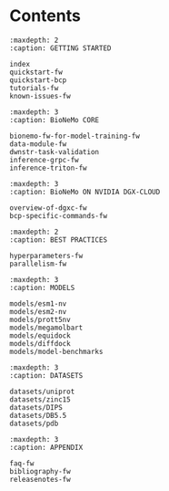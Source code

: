 # Contents

```{toctree}
:maxdepth: 2
:caption: GETTING STARTED

index
quickstart-fw
quickstart-bcp
tutorials-fw
known-issues-fw
```

```{toctree}
:maxdepth: 3
:caption: BioNeMo CORE

bionemo-fw-for-model-training-fw
data-module-fw
dwnstr-task-validation
inference-grpc-fw
inference-triton-fw
```

```{toctree}
:maxdepth: 3
:caption: BioNeMo ON NVIDIA DGX-CLOUD

overview-of-dgxc-fw
bcp-specific-commands-fw
```

```{toctree}
:maxdepth: 2
:caption: BEST PRACTICES

hyperparameters-fw
parallelism-fw
```

```{toctree}
:maxdepth: 3
:caption: MODELS

models/esm1-nv
models/esm2-nv
models/prott5nv
models/megamolbart
models/equidock
models/diffdock
models/model-benchmarks
```

```{toctree}
:maxdepth: 3
:caption: DATASETS

datasets/uniprot
datasets/zinc15
datasets/DIPS
datasets/DB5.5
datasets/pdb
```

```{toctree}
:maxdepth: 3
:caption: APPENDIX

faq-fw
bibliography-fw
releasenotes-fw
```

